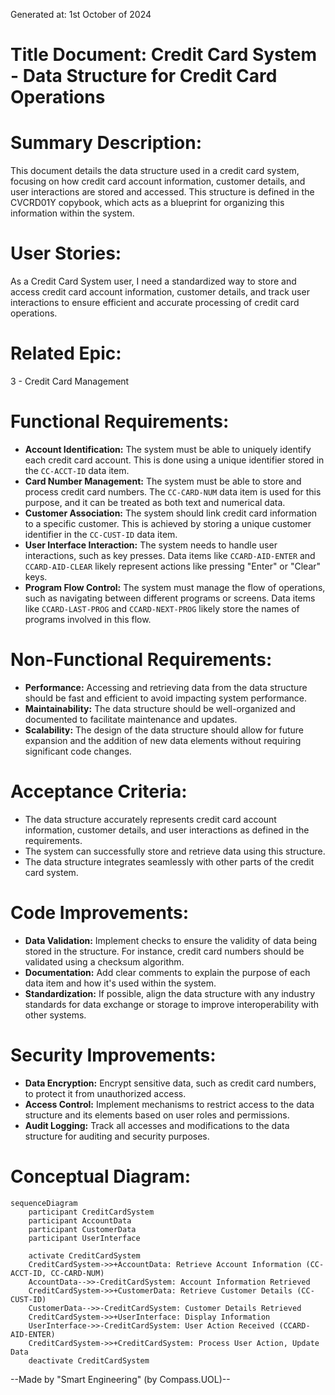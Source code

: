 Generated at: 1st October of 2024

# **Title Document:** Credit Card System - Data Structure for Credit Card Operations

# **Summary Description:**
This document details the data structure used in a credit card system, focusing on how credit card account information, customer details, and user interactions are stored and accessed. This structure is defined in the CVCRD01Y copybook, which acts as a blueprint for organizing this information within the system.

# **User Stories:**
As a Credit Card System user, I need a standardized way to store and access credit card account information, customer details, and track user interactions to ensure efficient and accurate processing of credit card operations.

# **Related Epic:**
3 - Credit Card Management

# **Functional Requirements:**
* **Account Identification:** The system must be able to uniquely identify each credit card account. This is done using a unique identifier stored in the `CC-ACCT-ID` data item.
* **Card Number Management:** The system must be able to store and process credit card numbers. The `CC-CARD-NUM` data item is used for this purpose, and it can be treated as both text and numerical data.
* **Customer Association:** The system should link credit card information to a specific customer. This is achieved by storing a unique customer identifier in the `CC-CUST-ID` data item.
* **User Interface Interaction:** The system needs to handle user interactions, such as key presses. Data items like `CCARD-AID-ENTER` and `CCARD-AID-CLEAR` likely represent actions like pressing "Enter" or "Clear" keys.
* **Program Flow Control:** The system must manage the flow of operations, such as navigating between different programs or screens. Data items like `CCARD-LAST-PROG` and `CCARD-NEXT-PROG` likely store the names of programs involved in this flow.

# **Non-Functional Requirements:**
* **Performance:** Accessing and retrieving data from the data structure should be fast and efficient to avoid impacting system performance.
* **Maintainability:** The data structure should be well-organized and documented to facilitate maintenance and updates.
* **Scalability:** The design of the data structure should allow for future expansion and the addition of new data elements without requiring significant code changes.

# **Acceptance Criteria:**
* The data structure accurately represents credit card account information, customer details, and user interactions as defined in the requirements.
* The system can successfully store and retrieve data using this structure.
* The data structure integrates seamlessly with other parts of the credit card system.

# **Code Improvements:**
* **Data Validation:** Implement checks to ensure the validity of data being stored in the structure. For instance, credit card numbers should be validated using a checksum algorithm.
* **Documentation:** Add clear comments to explain the purpose of each data item and how it's used within the system.
* **Standardization:**  If possible, align the data structure with any industry standards for data exchange or storage to improve interoperability with other systems.

# **Security Improvements:**
* **Data Encryption:** Encrypt sensitive data, such as credit card numbers, to protect it from unauthorized access.
* **Access Control:** Implement mechanisms to restrict access to the data structure and its elements based on user roles and permissions.
* **Audit Logging:** Track all accesses and modifications to the data structure for auditing and security purposes.

# **Conceptual Diagram:**

```mermaid
sequenceDiagram
    participant CreditCardSystem
    participant AccountData
    participant CustomerData
    participant UserInterface

    activate CreditCardSystem
    CreditCardSystem->>+AccountData: Retrieve Account Information (CC-ACCT-ID, CC-CARD-NUM)
    AccountData-->>-CreditCardSystem: Account Information Retrieved
    CreditCardSystem->>+CustomerData: Retrieve Customer Details (CC-CUST-ID)
    CustomerData-->>-CreditCardSystem: Customer Details Retrieved
    CreditCardSystem->>+UserInterface: Display Information
    UserInterface->>-CreditCardSystem: User Action Received (CCARD-AID-ENTER)
    CreditCardSystem->>+CreditCardSystem: Process User Action, Update Data
    deactivate CreditCardSystem
```

--Made by "Smart Engineering" (by Compass.UOL)--